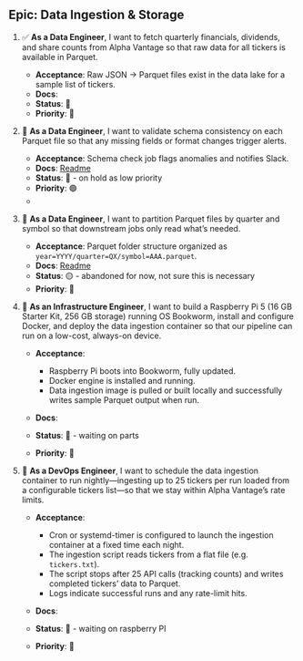 
## Epic: Data Ingestion & Storage

1. ✅ **As a Data Engineer**, I want to fetch quarterly financials, dividends, and share counts from Alpha Vantage so that raw data for all tickers is available in Parquet.

   * **Acceptance**: Raw JSON → Parquet files exist in the data lake for a sample list of tickers.
   *  **Docs**: 
   * **Status**: 🔴
   * **Priority**: 🔴

2. 🔴 **As a Data Engineer**, I want to validate schema consistency on each Parquet file so that any missing fields or format changes trigger alerts.

   * **Acceptance**: Schema check job flags anomalies and notifies Slack.
   *  **Docs**: [Readme](/validate_schema/README.md)
   * **Status**: 🔴 -  on hold as low priority
   * **Priority**: 🟢
   * 

3. 🔴 **As a Data Engineer**, I want to partition Parquet files by quarter and symbol so that downstream jobs only read what’s needed.

   * **Acceptance**: Parquet folder structure organized as `year=YYYY/quarter=QX/symbol=AAA.parquet`.
   *  **Docs**: [Readme](/docs/data_partition/README.md)
   * **Status**: 🟡 - abandoned for now, not sure this is necessary
   * **Priority**: 🔴

4. 🔴 **As an Infrastructure Engineer**, I want to build a Raspberry Pi 5 (16 GB Starter Kit, 256 GB storage) running OS Bookworm, install and configure Docker, and deploy the data ingestion container so that our pipeline can run on a low-cost, always-on device.

   * **Acceptance**:

     * Raspberry Pi boots into Bookworm, fully updated.
     * Docker engine is installed and running.
     * Data ingestion image is pulled or built locally and successfully writes sample Parquet output when run.
   *  **Docs**: 
   * **Status**: 🔴 - waiting on parts
   * **Priority**: 🔴

5. 🔴 **As a DevOps Engineer**, I want to schedule the data ingestion container to run nightly—ingesting up to 25 tickers per run loaded from a configurable tickers list—so that we stay within Alpha Vantage’s rate limits.

   * **Acceptance**:

     * Cron or systemd-timer is configured to launch the ingestion container at a fixed time each night.
     * The ingestion script reads tickers from a flat file (e.g. `tickers.txt`).
     * The script stops after 25 API calls (tracking counts) and writes completed tickers’ data to Parquet.
     * Logs indicate successful runs and any rate-limit hits.
   *  **Docs**: 
   * **Status**: 🔴 - waiting on raspberry PI
   * **Priority**: 🔴